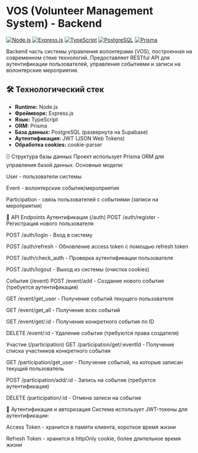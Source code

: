 # VOS (Volunteer Management System) - Backend

[![Node.js](https://img.shields.io/badge/Node.js-20+-339933?logo=nodedotjs)](https://nodejs.org/)
[![Express.js](https://img.shields.io/badge/Express.js-4.18+-000000?logo=express)](https://expressjs.com/)
[![TypeScript](https://img.shields.io/badge/TypeScript-5.0+-3178C6?logo=typescript)](https://www.typescriptlang.org/)
[![PostgreSQL](https://img.shields.io/badge/PostgreSQL-16+-4169E1?logo=postgresql)](https://www.postgresql.org/)
[![Prisma](https://img.shields.io/badge/Prisma-5.0+-2D3748?logo=prisma)](https://www.prisma.io/)

Backend часть системы управления волонтерами (VOS), построенная на современном стеке технологий. Предоставляет RESTful API для аутентификации пользователей, управления событиями и записи на волонтерские мероприятия.

## 🛠 Технологический стек

- **Runtime:** Node.js
- **Фреймворк:** Express.js
- **Язык:** TypeScript
- **ORM:** Prisma
- **База данных:** PostgreSQL (развернута на Supabase)
- **Аутентификация:** JWT (JSON Web Tokens)
- **Обработка cookies:** cookie-parser


🗄️ Структура базы данных
Проект использует Prisma ORM для управления базой данных. Основные модели:

User - пользователи системы

Event - волонтерские события/мероприятия

Participation - связь пользователей с событиями (записи на мероприятия)

📡 API Endpoints
Аутентификация (/auth)
POST /auth/register - Регистрация нового пользователя

POST /auth/login - Вход в систему

POST /auth/refresh - Обновление access token с помощью refresh token

POST /auth/check_auth - Проверка аутентификации пользователя

POST /auth/logout - Выход из системы (очистка cookies)

События (/event)
POST /event/add - Создание нового события (требуется аутентификация)

GET /event/get_user - Получение событий текущего пользователя

GET /event/get_all - Получение всех событий

GET /event/get/:id - Получение конкретного события по ID

DELETE /event/:id - Удаление события (требуются права создателя)

Участие (/participation)
GET /participation/get/:eventId - Получение списка участников конкретного события

GET /participation/get_user - Получение событий, на которые записан текущий пользователь

POST /participation/add/:id - Запись на событие (требуется аутентификация)

DELETE /participation/:id - Отмена записи на событие

🔐 Аутентификация и авторизация
Система использует JWT-токены для аутентификации:

Access Token - хранится в памяти клиента, короткое время жизни

Refresh Token - хранится в httpOnly cookie, более длительное время жизни

